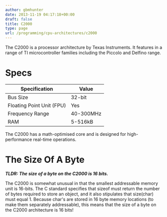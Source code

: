 ```yaml
---
author: gbmhunter
date: 2013-11-19 04:17:18+00:00
draft: false
title: C2000
type: page
url: /programming/cpu-architectures/c2000
---
```


The C2000 is a processor architecture by Texas Instruments. It features in a range of TI microcontroller families including the Piccolo and Delfino range.

# Specs

<table>
    <thead>
        <tr>
            <th>Specification</th>
            <th>Value</th>
        </tr>
    </thead>
<tbody >
<tr >
<td >Bus Size
</td>

<td >32-bit
</td>
</tr>
<tr >

<td >Floating Point Unit (FPU)
</td>

<td >Yes
</td>
</tr>
<tr >

<td >Frequency Range
</td>

<td >40-300MHz
</td>
</tr>
<tr >

<td >RAM
</td>

<td >5-516kB
</td>
</tr>
</tbody>
</table>

The C2000 has a math-optimised core and is designed for high-performance real-time operations.

# The Size Of A Byte

_**TLDR: The size of a byte on the C2000 is 16 bits.**_

The C2000 is somewhat unusual in that the smallest addressable memory unit is 16-bits. The C standard specifies that sizeof must return the number of bytes required to store an object, and it also stipulates that size(char) must equal 1. Because char's are stored in 16 byte memory locations (to make them separately addressable), this means that the size of a byte on the C2000 architecture is 16 bits!
